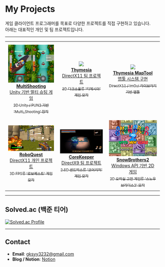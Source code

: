 #  My Projects

게임 클라이언트 프로그래머를 목표로 다양한 프로젝트를 직접 구현하고 있습니다.  
아래는 대표적인 개인 및 팀 프로젝트입니다.

---

<table>
  <tr>
    <td align="center" style="padding: 10px;">
      <a href="https://github.com/HanUIn123/MultiShootingGame">
        <img src="https://raw.githubusercontent.com/HanUIn123/MultiShootingGame/main/Images/ThumNail.png" width="280"/><br/>
        <b> MultiShooting</b><br/>
        Unity 기반 멀티 슈팅 게임<br/>
        <sub>2D Unity / PUN2 기반 'Multi_Shooting' 창작</sub>
      </a>
    </td>
    <td align="center" style="padding: 10px;">
      <a href="https://github.com/HanUIn123/Thymesia">
        <img src="https://raw.githubusercontent.com/HanUIn123/Thymesia/main/Thymesia_Thumnail.png" width="280"/><br/>
        <b> Thymesia</b><br/>
        DirectX11 팀 프로젝트<br/>
        <sub>3D 다크소울류 '티메시아' 게임 모작</sub>
      </a>
    </td>
    <td align="center" style="padding: 10px;">
      <a href="https://github.com/HanUIn123/Thymesia_MapTool">
        <img src="https://raw.githubusercontent.com/HanUIn123/Thymesia_MapTool/main/MapTool_Thumbnail.png" width="280"/><br/>
        <b> Thymesia MapTool</b><br/>
        맵툴 시스템 구현<br/>
        <sub>DirectX11 / ImGui 라이브러리 기반 맵툴</sub>
      </a>
    </td>
  </tr>
  <tr>
    <td align="center" style="padding: 10px;">
      <a href="https://github.com/HanUIn123/RoboQuest">
        <img src="https://raw.githubusercontent.com/HanUIn123/RoboQuest/main/RoboQuest_ThumbNail.png" width="280"/><br/>
        <b> RoboQuest</b><br/>
        DirectX11 개인 프로젝트<br/>
        <sub>3D FPS류 '로보퀘스트' 게임 모작</sub>
      </a>
    </td>
    <td align="center" style="padding: 10px;">
      <a href="https://github.com/HanUIn123/CoreKeeper">
        <img src="https://github.com/HanUIn123/CoreKeeper-_-CopyGame/blob/main/CoreKeeper_Thumbnail.png?raw=true" width="280"/><br/>
        <b> CoreKeeper</b><br/>
        DirectX9 팀 프로젝트<br/>
        <sub>2.5D 샌드박스류 '코어키퍼' 게임 모작</sub>
      </a>
    </td>
    <td align="center" style="padding: 10px;">
      <a href="https://github.com/HanUIn123/SnowBrothers2">
        <img src="https://raw.githubusercontent.com/HanUIn123/SnowBrothers2/main/Images/SnowBrothers.png" width="280"/><br/>
        <b> SnowBrothers2</b><br/>
        Windows API 기반 2D 게임<br/>
        <sub>2D 오락실 고전 게임류 '스노우브라더스2' 모작</sub>
      </a>
    </td>
  </tr>
</table>


---

##  Solved.ac (백준 티어)

[![Solved.ac Profile](http://mazassumnida.wtf/api/generate_badge?boj=gksyy12345)](https://solved.ac/profile/gksyy12345)

---

##  Contact

- **Email**: [gksyy3232@gmail.com](mailto:gksyy3232@gmail.com)
- **Blog / Notion**: [Notion](https://www.notion.so/GAME-PROGRAMMING-Notion-226fe0424e1780f1a7d9f252a5c4dafa)

